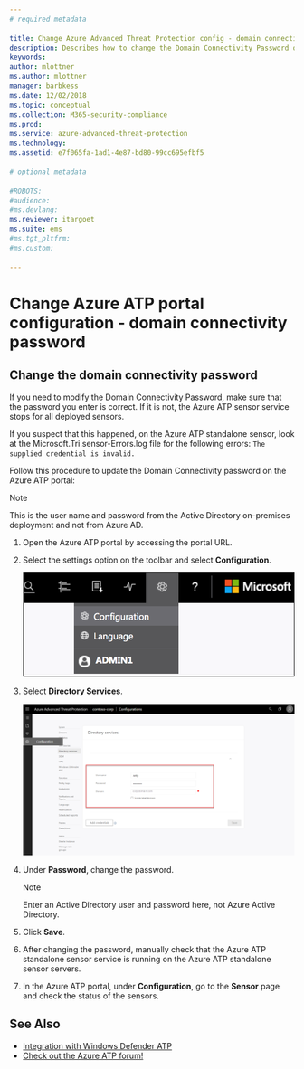 ```yaml
---
# required metadata

title: Change Azure Advanced Threat Protection config - domain connectivity password | Microsoft Docs
description: Describes how to change the Domain Connectivity Password on the Azure ATP standalone sensor.
keywords:
author: mlottner
ms.author: mlottner
manager: barbkess
ms.date: 12/02/2018
ms.topic: conceptual
ms.collection: M365-security-compliance
ms.prod:
ms.service: azure-advanced-threat-protection
ms.technology:
ms.assetid: e7f065fa-1ad1-4e87-bd80-99cc695efbf5

# optional metadata

#ROBOTS:
#audience:
#ms.devlang:
ms.reviewer: itargoet
ms.suite: ems
#ms.tgt_pltfrm:
#ms.custom:

---
```




# Change Azure ATP portal configuration - domain connectivity password



## Change the domain connectivity password
If you need to modify the Domain Connectivity Password, make sure that the password you enter is correct. If it is not, the Azure ATP sensor service stops for all deployed sensors.

If you suspect that this happened, on the Azure ATP standalone sensor, look at the Microsoft.Tri.sensor-Errors.log file for the following errors:
`The supplied credential is invalid.`

Follow this procedure to update the Domain Connectivity password on the Azure ATP portal:

> [!NOTE]
> This is the user name and password from the Active Directory on-premises deployment and not from Azure AD.

1. Open the Azure ATP portal by accessing the portal URL.

2. Select the settings option on the toolbar and select **Configuration**.

   ![Azure ATP configuration settings icon](media/atp-config-menu.png)

3. Select **Directory Services**.

   ![Azure ATP standalone sensor change password image](media/directory-services.png)

4. Under **Password**, change the password.

   > [!NOTE]
   > Enter an Active Directory user and password here, not Azure Active Directory.

5. Click **Save**.

6. After changing the password, manually check that the Azure ATP standalone sensor service is running on the Azure ATP standalone sensor servers.

7. In the Azure ATP portal, under **Configuration**, go to the **Sensor** page and check the status of the sensors.

## See Also

- [Integration with Windows Defender ATP](integrate-wd-atp.md)
- [Check out the Azure ATP forum!](https://aka.ms/azureatpcommunity)
